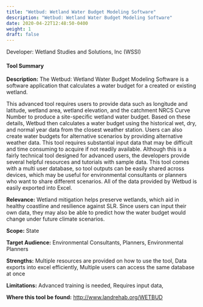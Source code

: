 ```yaml
---
title: "Wetbud: Wetland Water Budget Modeling Software"
description: "Wetbud: Wetland Water Budget Modeling Software"
date: 2020-04-22T12:48:50-0400
weight: 1
draft: false
---
```

Developer: Wetland Studies and Solutions, Inc (WSSI)

#### Tool Summary
**Description:** The Wetbud: Wetland Water Budget Modeling Software is a software application that calculates a water budget for a created or existing wetland. 

This advanced tool requires users to provide data such as longitude and latitude, wetland area, wetland elevation, and the catchment NRCS Curve Number to produce a site-specific wetland water budget. Based on these details, Wetbud then calculates a water budget using the historical wet, dry, and normal year data from the closest weather station. Users can also create water budgets for alternative scenarios by providing alternative weather data. This tool requires substantial input data that may be difficult and time consuming to acquire if not readily available. Although this is a fairly technical tool designed for advanced users, the developers provide several helpful resources and tutorials with sample data. This tool comes with a multi user database, so tool outputs can be easily shared across devices, which may be useful for environmental consultants or planners who want to share different scenarios. All of the data provided by Wetbud is easily exported into Excel.

**Relevance:** Wetland mitigation helps preserve wetlands, which aid in healthy coastline and resilience against SLR. Since users can input their own data, they may also be able to predict how the water budget would change under future climate scenarios.

**Scope:** State

**Target Audience:** Environmental Consultants, Planners, Environmental Planners

**Strengths:** Multiple resources are provided on how to use the tool, Data exports into excel efficiently, Multiple users can access the same database at once

**Limitations:** Advanced training is needed, Requires input data, 

**Where this tool be found:** http://www.landrehab.org/WETBUD
